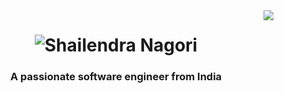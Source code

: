 <img align="right" src="https://visitor-badge.laobi.icu/badge?page_id=Shelunagori.Shelunagori&left_color=golden&right_color=black" />

<h1 align="center">
    <img src="https://readme-typing-svg.herokuapp.com?font=Fira+Code&pause=1000&color=F71F13&center=true&vCenter=true&random=false&width=435&lines=Hi+There!+%F0%9F%91%8B;I'm+Shailendra+Nagori" alt="Shailendra Nagori" />
</h1>

<h3 align="center">A passionate software engineer from India</h3>
